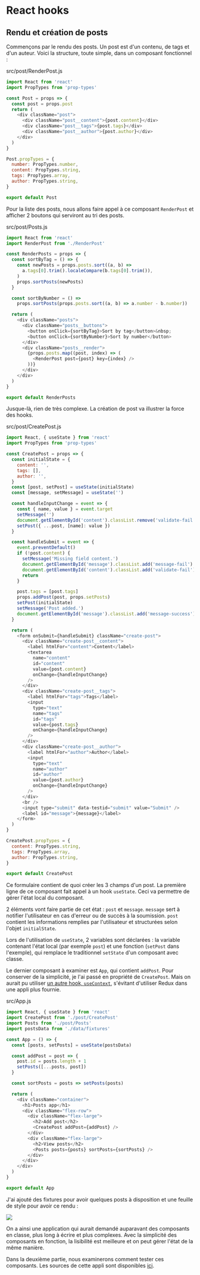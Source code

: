 # React hooks

## Rendu et création de posts

Commençons par le rendu des posts. Un post est d'un contenu, de tags et d'un auteur. Voici la structure, toute simple, dans un composant fonctionnel :

src/post/RenderPost.js
```js
import React from 'react'
import PropTypes from 'prop-types'

const Post = props => {
  const post = props.post
  return (
    <div className="post">
      <div className="post__content">{post.content}</div>
      <div className="post__tags">{post.tags}</div>
      <div className="post__author">{post.author}</div>
    </div>
  )
}

Post.propTypes = {
  number: PropTypes.number,
  content: PropTypes.string,
  tags: PropTypes.array,
  author: PropTypes.string,
}

export default Post
```

Pour la liste des posts, nous allons faire appel à ce composant `RenderPost` et afficher 2 boutons qui serviront au tri des posts.

src/post/Posts.js
```js
import React from 'react'
import RenderPost from './RenderPost'

const RenderPosts = props => {
  const sortByTag = () => {
    const newPosts = props.posts.sort((a, b) =>
      a.tags[0].trim().localeCompare(b.tags[0].trim()),
    )
    props.sortPosts(newPosts)
  }

  const sortByNumber = () =>
    props.sortPosts(props.posts.sort((a, b) => a.number - b.number))

  return (
    <div className="posts">
      <div className="posts__buttons">
        <button onClick={sortByTag}>Sort by tag</button>&nbsp;
        <button onClick={sortByNumber}>Sort by number</button>
      </div>
      <div className="posts__render">
        {props.posts.map((post, index) => (
          <RenderPost post={post} key={index} />
        ))}
      </div>
    </div>
  )
}

export default RenderPosts
```

Jusque-là, rien de très complexe. La création de post va illustrer la force des hooks.

src/post/CreatePost.js
```js
import React, { useState } from 'react'
import PropTypes from 'prop-types'

const CreatePost = props => {
  const initialState = {
    content: '',
    tags: [],
    author: '',
  }
  const [post, setPost] = useState(initialState)
  const [message, setMessage] = useState('')

  const handleInputChange = event => {
    const { name, value } = event.target
    setMessage('')
    document.getElementById('content').classList.remove('validate-fail')
    setPost({ ...post, [name]: value })
  }

  const handleSubmit = event => {
    event.preventDefault()
    if (!post.content) {
      setMessage('Missing field content.')
      document.getElementById('message').classList.add('message-fail')
      document.getElementById('content').classList.add('validate-fail')
      return
    }

    post.tags = [post.tags]
    props.addPost(post, props.setPosts)
    setPost(initialState)
    setMessage('Post added.')
    document.getElementById('message').classList.add('message-success')
  }

  return (
    <form onSubmit={handleSubmit} className="create-post">
      <div className="create-post__content">
        <label htmlFor="content">Content</label>
        <textarea
          name="content"
          id="content"
          value={post.content}
          onChange={handleInputChange}
        />
      </div>
      <div className="create-post__tags">
        <label htmlFor="tags">Tags</label>
        <input
          type="text"
          name="tags"
          id="tags"
          value={post.tags}
          onChange={handleInputChange}
        />
      </div>
      <div className="create-post__author">
        <label htmlFor="author">Author</label>
        <input
          type="text"
          name="author"
          id="author"
          value={post.author}
          onChange={handleInputChange}
        />
      </div>
      <br />
      <input type="submit" data-testid="submit" value="Submit" />
      <label id="message">{message}</label>
    </form>
  )
}

CreatePost.propTypes = {
  content: PropTypes.string,
  tags: PropTypes.array,
  author: PropTypes.string,
}

export default CreatePost
```

Ce formulaire contient de quoi créer les 3 champs d'un post. La première ligne de ce composant fait appel à un hook `useState`. Ceci va permettre de gérer l'état local du composant.

2 éléments vont faire partie de cet état : `post` et `message`. `message` sert à notifier l'utilisateur en cas d'erreur ou de succès à la soumission. `post` contient les informations remplies par l'utilisateur et structurées selon l'objet `initialState`.

Lors de l'utilisation de `useState`, 2 variables sont déclarées : la variable contenant l'état local (par exemple `post`) et une fonction (`setPost` dans l'exemple), qui remplace le traditionnel `setState` d'un composant avec classe.

Le dernier composant à examiner est `App`, qui contient `addPost`. Pour conserver de la simplicité, je l'ai passé en propriété de `CreatePost`. Mais on aurait pu utiliser [un autre hook, `useContext`](https://reactjs.org/docs/hooks-reference.html#usecontext), s'évitant d'utiliser Redux dans une appli plus fournie.

src/App.js
```js
import React, { useState } from 'react'
import CreatePost from './post/CreatePost'
import Posts from './post/Posts'
import postsData from './data/fixtures'

const App = () => {
  const [posts, setPosts] = useState(postsData)

  const addPost = post => {
    post.id = posts.length + 1
    setPosts([...posts, post])
  }

  const sortPosts = posts => setPosts(posts)

  return (
    <div className="container">
      <h1>Posts app</h1>
      <div className="flex-row">
        <div className="flex-large">
          <h2>Add post</h2>
          <CreatePost addPost={addPost} />
        </div>
        <div className="flex-large">
          <h2>View posts</h2>
          <Posts posts={posts} sortPosts={sortPosts} />
        </div>
      </div>
    </div>
  )
}

export default App
```

J'ai ajouté des fixtures pour avoir quelques posts à disposition et une feuille de style pour avoir ce rendu :

![](https://raw.githubusercontent.com/falkodev/react-hooks/master/picture.png)

On a ainsi une application qui aurait demandé auparavant des composants en classe, plus long à écrire et plus complexes. Avec la simplicité des composants en fonction, la lisibilité est meilleure et on peut gérer l'état de la même manière.

Dans la deuxième partie, nous examinerons comment tester ces composants. Les sources de cette appli sont disponibles [ici](https://github.com/falkodev/react-hooks).